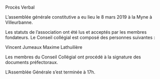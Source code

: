 <!-- LANG:FR, title="Assemblée Constitutive"-->

Procès Verbal

L’assemblée générale constitutive a eu lieu le 8 mars 2019 à la Myne à Villeurbanne.

Les statuts de l’association ont été lus et acceptés par les membres fondateurs. Le Conseil collégial est composé des personnes suivantes :

Vincent Jumeaux
Maxime Lathuilière

Les membres du Conseil Collégial ont procédé à la signature des documents préfectoraux.

L’Assemblée Générale s’est terminée à 17h.